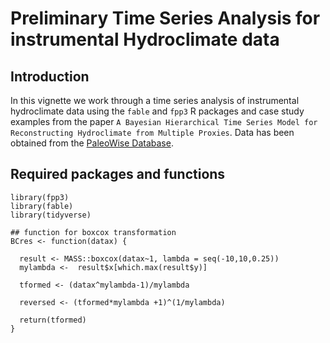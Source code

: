 Preliminary Time Series Analysis for instrumental Hydroclimate data
================

## Introduction
In this vignette we work through a time series analysis of instrumental hydroclimate data using the `fable` and `fpp3` R packages and case study examples from the paper `A Bayesian Hierarchical Time Series Model for Reconstructing Hydroclimate from Multiple Proxies`. Data has been obtained from the [PaleoWise Database](https://palaeoclimate.com.au/project-outputs/access-the-palaeowise-database/). 

## Required packages and functions

```{r}
library(fpp3)
library(fable)
library(tidyverse)

## function for boxcox transformation
BCres <- function(datax) {
  
  result <- MASS::boxcox(datax~1, lambda = seq(-10,10,0.25))
  mylambda <-  result$x[which.max(result$y)]
  
  tformed <- (datax^mylambda-1)/mylambda
  
  reversed <- (tformed*mylambda +1)^(1/mylambda)
  
  return(tformed)  
}
```

